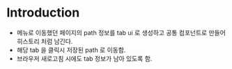 # Introduction

- 메뉴로 이동했던 페이지의 path 정보를 tab ui 로 생성하고 공통 컴포넌트로 만들어 히스토리 처럼 남긴다.
- 해당 tab 을 클릭시 저장된 path 로 이동함.
- 브라우저 새로고침 시에도 tab 정보가 남아 있도록 함.
